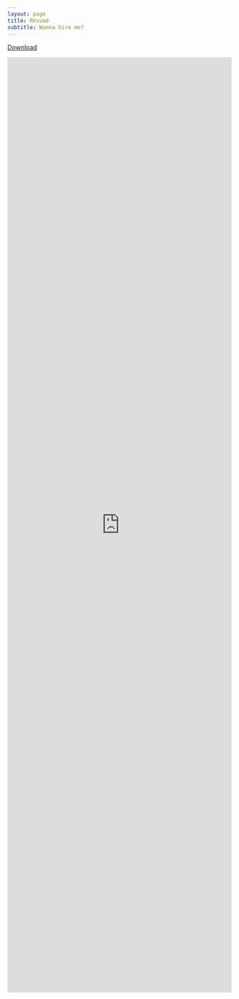 ```yaml
---
layout: page
title: Résumé
subtitle: Wanna hire me?
---
```


<a href="https://ac-alpha.github.io/Resume.pdf" download> Download </a>

<embed src="https://ac-alpha.github.io/Resume.pdf" width="100%" height="2100px" />
